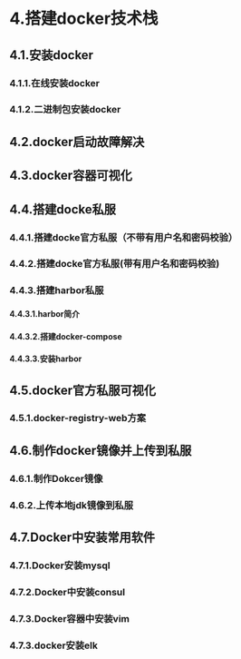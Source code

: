 # 4.搭建docker技术栈
## 4.1.安装docker
### 4.1.1.在线安装docker
### 4.1.2.二进制包安装docker
## 4.2.docker启动故障解决
## 4.3.docker容器可视化
## 4.4.搭建docke私服
### 4.4.1.搭建docke官方私服（不带有用户名和密码校验）
### 4.4.2.搭建docke官方私服(带有用户名和密码校验)
### 4.4.3.搭建harbor私服
#### 4.4.3.1.harbor简介
#### 4.4.3.2.搭建docker-compose
#### 4.4.3.3.安装harbor
## 4.5.docker官方私服可视化
### 4.5.1.docker-registry-web方案
## 4.6.制作docker镜像并上传到私服
### 4.6.1.制作Dokcer镜像
### 4.6.2.上传本地jdk镜像到私服
## 4.7.Docker中安装常用软件
### 4.7.1.Docker安装mysql
### 4.7.2.Docker中安装consul
### 4.7.3.Docker容器中安装vim
### 4.7.3.docker安装elk
